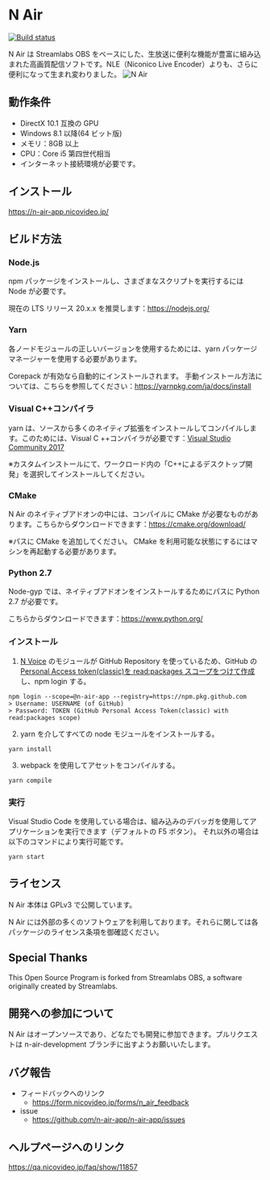 # N Air

[![Build status](https://github.com/n-air-app/n-air-app/actions/workflows/test.yml/badge.svg)](https://github.com/n-air-app/n-air-app/actions/workflows/test.yml)

N Air は Streamlabs OBS をベースにした、生放送に便利な機能が豊富に組み込まれた高画質配信ソフトです。NLE（Niconico Live Encoder）よりも、さらに便利になって生まれ変わりました。
![N Air](https://n-air-app.nicovideo.jp/image/screenshot.png)

## 動作条件

- DirectX 10.1 互換の GPU
- Windows 8.1 以降(64 ビット版)
- メモリ：8GB 以上
- CPU：Core i5 第四世代相当
- インターネット接続環境が必要です。

## インストール

<https://n-air-app.nicovideo.jp/>

## ビルド方法

### Node.js

npm パッケージをインストールし、さまざまなスクリプトを実行するには Node が必要です。

現在の LTS リリース 20.x.x を推奨します：<https://nodejs.org/>

### Yarn

各ノードモジュールの正しいバージョンを使用するためには、yarn パッケージマネージャーを使用する必要があります。

Corepack が有効なら自動的にインストールされます。
手動インストール方法については、こちらを参照してください：<https://yarnpkg.com/ja/docs/install>

### Visual C++コンパイラ

yarn は、ソースから多くのネイティブ拡張をインストールしてコンパイルします。このためには、Visual C ++コンパイラが必要です：[Visual Studio Community 2017](https://visualstudio.microsoft.com/ja/downloads/)

※カスタムインストールにて、ワークロード内の「C++によるデスクトップ開発」を選択してインストールしてください。

### CMake

N Air のネイティブアドオンの中には、コンパイルに CMake が必要なものがあります。こちらからダウンロードできます：<https://cmake.org/download/>

※パスに CMake を追加してください。 CMake を利用可能な状態にするにはマシンを再起動する必要があります。

### Python 2.7

Node-gyp では、ネイティブアドオンをインストールするためにパスに Python 2.7 が必要です。

こちらからダウンロードできます：<https://www.python.org/>

### インストール

1. [N Voice](https://github.com/n-air-app/n-voice-package) のモジュールが GitHub Repository を使っているため、GitHub の[Personal Access token(classic)を read:packages スコープをつけて作成](https://github.com/settings/tokens)し、npm login する。

```shell
npm login --scope=@n-air-app --registry=https://npm.pkg.github.com
> Username: USERNAME (of GitHub)
> Password: TOKEN (GitHub Personal Access Token(classic) with read:packages scope)
```

2. yarn を介してすべての node モジュールをインストールする。

```
yarn install
```

3. webpack を使用してアセットをコンパイルする。

```
yarn compile
```

### 実行

Visual Studio Code を使用している場合は、組み込みのデバッガを使用してアプリケーションを実行できます（デフォルトの F5 ボタン）。
それ以外の場合は以下のコマンドにより実行可能です。

```
yarn start
```

## ライセンス

N Air 本体は GPLv3 で公開しています。

N Air には外部の多くのソフトウェアを利用しております。それらに関しては各パッケージのライセンス条項を御確認ください。

## Special Thanks

This Open Source Program is forked from Streamlabs OBS, a software originally created by Streamlabs.

## 開発への参加について

N Air はオープンソースであり、どなたでも開発に参加できます。プルリクエストは n-air-development ブランチに出すようお願いいたします。

## バグ報告

- フィードバックへのリンク
  - <https://form.nicovideo.jp/forms/n_air_feedback>
- issue
  - <https://github.com/n-air-app/n-air-app/issues>

## ヘルプページへのリンク

<https://qa.nicovideo.jp/faq/show/11857>
